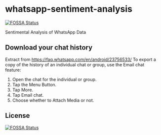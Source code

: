 # whatsapp-sentiment-analysis
[![FOSSA Status](https://app.fossa.io/api/projects/git%2Bgithub.com%2Fwingkwong%2Fwhatsapp-sentiment-analysis.svg?type=shield)](https://app.fossa.io/projects/git%2Bgithub.com%2Fwingkwong%2Fwhatsapp-sentiment-analysis?ref=badge_shield)

Sentimental Analysis of WhatsApp Data

## Download your chat history
Extract from https://faq.whatsapp.com/en/android/23756533/
To export a copy of the history of an individual chat or group, use the Email chat feature:
1. Open the chat for the individual or group.
2. Tap the Menu Button.
3. Tap More.
4. Tap Email chat.
5. Choose whether to Attach Media or not.


## License
[![FOSSA Status](https://app.fossa.io/api/projects/git%2Bgithub.com%2Fwingkwong%2Fwhatsapp-sentiment-analysis.svg?type=large)](https://app.fossa.io/projects/git%2Bgithub.com%2Fwingkwong%2Fwhatsapp-sentiment-analysis?ref=badge_large)
